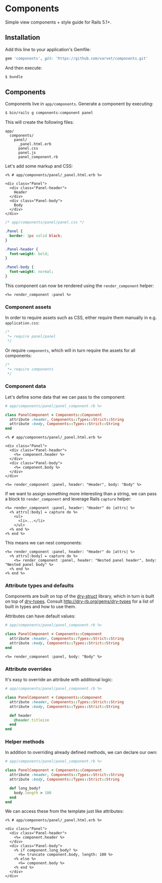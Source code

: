 # Components

Simple view components + style guide for Rails 5.1+.

## Installation

Add this line to your application's Gemfile:

```ruby
gem 'components', git: 'https://github.com/varvet/components.git'
```

And then execute:

```sh
$ bundle
```

## Components

Components live in `app/components`. Generate a component by executing:

```sh
$ bin/rails g components:component panel
```

This will create the following files:

```
app/
  components/
    panel/
      _panel.html.erb
      panel.css
      panel.js
      panel_component.rb
```

Let's add some markup and CSS:

```erb
<% # app/components/panel/_panel.html.erb %>

<div class="Panel">
  <div class="Panel-header">
    Header
  </div>
  <div class="Panel-body">
    Body
  </div>
</div>
```

```css
/* app/components/panel/panel.css */

.Panel {
  border: 1px solid black;
}

.Panel-header {
  font-weight: bold;
}

.Panel-body {
  font-weight: normal;
}
```

This component can now be rendered using the `render_component` helper:

```erb
<%= render_component :panel %>
```

### Component assets

In order to require assets such as CSS, either require them manually in e.g. `application.css`:

```css
/*
 *= require panel/panel
 */
```

Or require `components`, which will in turn require the assets for all components:

```css
/*
 *= require components
 */
```

### Component data

Let's define some data that we can pass to the component:

```ruby
# app/components/panel/panel_component.rb %>

class PanelComponent < Components::Component
  attribute :header, Components::Types::Strict::String
  attribute :body, Components::Types::Strict::String
end
```

```erb
<% # app/components/panel/_panel.html.erb %>

<div class="Panel">
  <div class="Panel-header">
    <%= component.header %>
  </div>
  <div class="Panel-body">
    <%= component.body %>
  </div>
</div>
```

```erb
<%= render_component :panel, header: "Header", body: "Body" %>
```

If we want to assign something more interesting than a string, we can pass a block to `render_component` and leverage Rails `capture` helper:

```erb
<%= render_component :panel, header: "Header" do |attrs| %>
  <% attrs[:body] = capture do %>
    <ul>
      <li>...</li>
    </ul>
  <% end %>
<% end %>
```

This means we can nest components:

```erb
<%= render_component :panel, header: "Header" do |attrs| %>
  <% attrs[:body] = capture do %>
    <%= render_component :panel, header: "Nested panel header", body: "Nested panel body" %>
  <% end %>
<% end %>
```

### Attribute types and defaults

Components are built on top of the [dry-struct](https://github.com/dry-rb/dry-struct) library, which in turn is built on top of [dry-types](https://github.com/dry-rb/dry-types). Consult http://dry-rb.org/gems/dry-types for a list of built in types and how to use them.

Attributes can have default values:

```ruby
# app/components/panel/panel_component.rb %>

class PanelComponent < Components::Component
  attribute :header, Components::Types::Strict::String
  attribute :body, Components::Types::Strict::String
end
```

```erb
<%= render_component :panel, body: "Body" %>
```

### Attribute overrides

It's easy to override an attribute with additional logic:

```ruby
# app/components/panel/panel_component.rb %>

class PanelComponent < Components::Component
  attribute :header, Components::Types::Strict::String
  attribute :body, Components::Types::Strict::String

  def header
    @header.titleize
  end
end
```

### Helper methods

In addition to overriding already defined methods, we can declare our own:

```ruby
# app/components/panel/panel_component.rb %>

class PanelComponent < Components::Component
  attribute :header, Components::Types::Strict::String
  attribute :body, Components::Types::Strict::String

  def long_body?
    body.length > 100
  end
end
```

We can access these from the template just like attributes:

```erb
<% # app/components/panel/_panel.html.erb %>

<div class="Panel">
  <div class="Panel-header">
    <%= component.header %>
  </div>
  <div class="Panel-body">
    <% if component.long_body? %>
      <%= truncate component.body, length: 100 %>
    <% else %>
      <%= component.body %>
    <% end %>
  </div>
</div>
```
